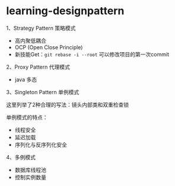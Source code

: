 # learning-designpattern


1、Strategy Pattern 策略模式

* 高内聚低耦合
* OCP (Open Close Principle)
* 新技能Get：`git rebase -i --root` 可以修改项目的第一次commit

2、Proxy Pattern 代理模式

* java 多态

3、Singleton Pattern 单例模式

这里列举了2种合理的写法：镜头内部类和双重检查锁

单例模式的特点：
* 线程安全
* 延迟加载
* 序列化与反序列化安全

4、多例模式

* 数据库线程池
* 控制实例数量